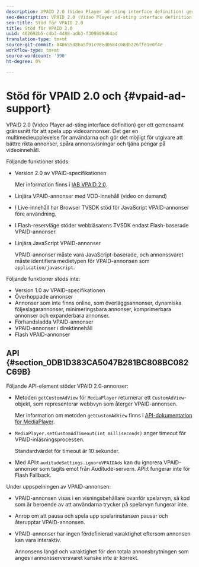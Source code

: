 ```yaml
---
description: VPAID 2.0 (Video Player ad-sting interface definition) ger ett gemensamt gränssnitt för att spela upp videoannonser. Det ger en multimedieupplevelse för användarna och gör det möjligt för utgivare att bättre rikta annonser, spåra annonsvisningar och tjäna pengar på videoinnehåll.
seo-description: VPAID 2.0 (Video Player ad-sting interface definition) ger ett gemensamt gränssnitt för att spela upp videoannonser. Det ger en multimedieupplevelse för användarna och gör det möjligt för utgivare att bättre rikta annonser, spåra annonsvisningar och tjäna pengar på videoinnehåll.
seo-title: Stöd för VPAID 2.0
title: Stöd för VPAID 2.0
uuid: 462692b5-c4b3-4488-adb3-f309809d64ad
translation-type: tm+mt
source-git-commit: 040655d8ba5f91c98ed0584c08db226ffe1e0f4e
workflow-type: tm+mt
source-wordcount: '390'
ht-degree: 0%

---
```



# Stöd för VPAID 2.0 och {#vpaid-ad-support}

VPAID 2.0 (Video Player ad-sting interface definition) ger ett gemensamt gränssnitt för att spela upp videoannonser. Det ger en multimedieupplevelse för användarna och gör det möjligt för utgivare att bättre rikta annonser, spåra annonsvisningar och tjäna pengar på videoinnehåll.

Följande funktioner stöds:

* Version 2.0 av VPAID-specifikationen

   Mer information finns i [IAB VPAID 2.0](https://www.iab.com/guidelines/digital-video-player-ad-interface-definition-vpaid-2-0/).
* Linjära VPAID-annonser med VOD-innehåll (video on demand)
* I Live-innehåll har Browser TVSDK stöd för JavaScript VPAID-annonser före användning.
* I Flash-reservläge stöder webbläsarens TVSDK endast Flash-baserade VPAID-annonser.
* Linjära JavaScript VPAID-annonser

   VPAID-annonser måste vara JavaScript-baserade, och annonssvaret måste identifiera medietypen för VPAID-annonsen som `application/javascript`.

Följande funktioner stöds inte:

* Version 1.0 av VPAID-specifikationen
* Överhoppade annonser
* Annonser som inte finns online, som överläggsannonser, dynamiska följeslagarannonser, minimeringsbara annonser, komprimerbara annonser och expanderbara annonser.
* Förhandsladda VPAID-annonser
* VPAID-annonser i direktinnehåll
* Flash VPAID-annonser

## API {#section_0DB1D383CA5047B281BC808BC082C69B}

Följande API-element stöder VPAID 2.0-annonser:

* Metoden `getCustomAdView` för `MediaPlayer` returnerar ett `CustomAdView`-objekt, som representerar webbvyn som återger VPAID-annonsen.

   Mer information om metoden `getCustomAdView` finns i [API-dokumentation för MediaPlayer](https://help.adobe.com/en_US/primetime/api/psdk/browser_tvsdk/AdobePSDK.MediaPlayer.html).

* `MediaPlayer.setCustomAdTimeout(int milliseconds)` anger timeout för VPAID-inläsningsprocessen.

   Standardvärdet för timeout är 10 sekunder.

* Med API:t `auditudeSettings.ignoreVPAIDAds` kan du ignorera VPAID-annonser som tagits emot från Auditude-servern. API:t fungerar inte för Flash Fallback.

Under uppspelningen av VPAID-annonsen:

* VPAID-annonsen visas i en visningsbehållare ovanför spelarvyn, så kod som är beroende av att användarna trycker på spelarvyn fungerar inte.
* Anrop om att pausa och spela upp spelarinstansen pausar och återupptar VPAID-annonsen.
* VPAID-annonser har ingen fördefinierad varaktighet eftersom annonsen kan vara interaktiv.

   Annonsens längd och varaktighet för den totala annonsbrytningen som anges i annonsserversvaret kanske inte är korrekt.